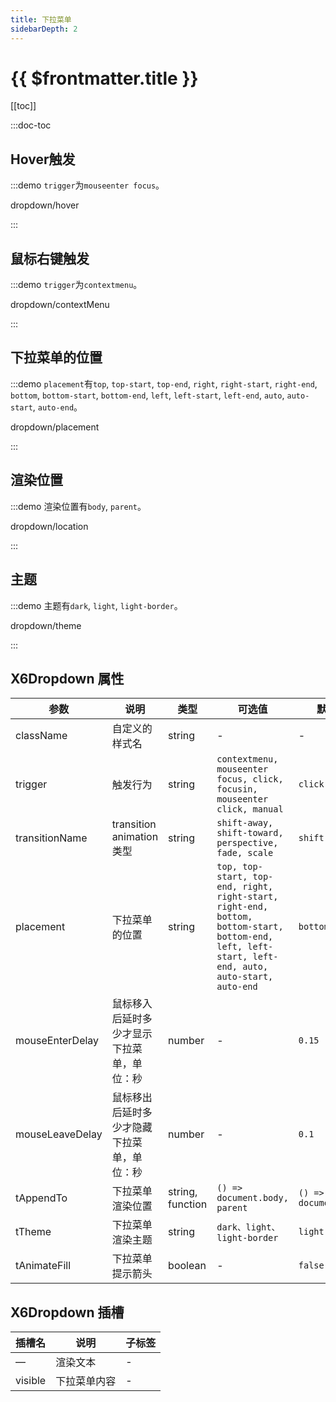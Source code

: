```yaml
---
title: 下拉菜单
sidebarDepth: 2
---
```


# {{ $frontmatter.title }}

[[toc]]

:::doc-toc

## Hover触发

:::demo `trigger`为`mouseenter focus`。

dropdown/hover

:::

## 鼠标右键触发

:::demo `trigger`为`contextmenu`。

dropdown/contextMenu

:::

## 下拉菜单的位置

:::demo `placement`有`top`, `top-start`, `top-end`, `right`, `right-start`, `right-end`, `bottom`, `bottom-start`, `bottom-end`, `left`, `left-start`, `left-end`, `auto`, `auto-start`, `auto-end`。

dropdown/placement

:::

## 渲染位置

:::demo 渲染位置有`body`, `parent`。

dropdown/location

:::

## 主题

:::demo 主题有`dark`, `light`, `light-border`。

dropdown/theme

:::

## X6Dropdown 属性

| 参数             | 说明                     | 类型                                          | 可选值  | 默认值  |
|------------------|--------------------------|-----------------------------------------------|---------|---------|
| className        | 自定义的样式名           | string                                        | -       | -       |
| trigger          | 触发行为                 | string                                        | `contextmenu, mouseenter focus, click, focusin, mouseenter click, manual`       | `click` |
| transitionName   | transition animation类型 | string                                       | `shift-away, shift-toward, perspective, fade, scale`       | `shift-away` |
| placement        | 下拉菜单的位置           | string                                        | `top, top-start, top-end, right, right-start, right-end, bottom, bottom-start, bottom-end, left, left-start, left-end, auto, auto-start, auto-end`       | `bottom`       |
| mouseEnterDelay  | 鼠标移入后延时多少才显示下拉菜单，单位：秒     | number                    | -       | `0.15` |
| mouseLeaveDelay   | 鼠标移出后延时多少才隐藏下拉菜单，单位：秒               | number     | -       | `0.1`       |
| tAppendTo | 下拉菜单渲染位置           | string, function                     | `() => document.body, parent`       | `() => document.body`       |
| tTheme | 下拉菜单渲染主题           | string                     | `dark、light、light-border`       | `light`       |
| tAnimateFill | 下拉菜单提示箭头           | boolean                     | -       | `false`       |

## X6Dropdown 插槽

| 插槽名           | 说明                     | 子标签                                        |
|------------------|--------------------------|-----------------------------------------------|
| —                | 渲染文本                 | -                                             |
| visible          | 下拉菜单内容             | -                                             |